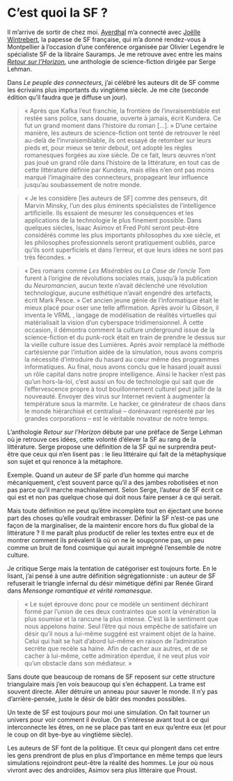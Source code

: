 # C&#8217;est quoi la SF ?

Il m’arrive de sortir de chez moi. [Ayerdhal](http://fr.wikipedia.org/wiki/Ayerdhal) m’a connecté avec [Joëlle Wintrebert](http://www.wintrebert.info/fr/), la papesse de SF française, qui m’a donné rendez-vous à Montpellier à l’occasion d’une conférence organisée par Olivier Legendre le spécialiste SF de la libraire Sauramps. Je me retrouve avec entre les mains [*Retour sur l’Horizon*](http://www.amazon.fr/Retour-sur-lhorizon-Quinze-science-fiction/dp/2207260550), une anthologie de science-fiction dirigée par Serge Lehman.<span id="more-13937"></span>

Dans *Le peuple des connecteurs*, j’ai célébré les auteurs dit de SF comme les écrivains plus importants du vingtième siècle. Je me cite (seconde édition qu’il faudra que je diffuse un jour).

> « Après que Kafka l’eut franchie, la frontière de l’invraisemblable est restée sans police, sans douane, ouverte à jamais, écrit Kundera. Ce fut un grand moment dans l’histoire du roman \[…\]. » D’une certaine manière, les auteurs de science-fiction ont tenté de retrouver le réel au-delà de l’invraisemblable, ils ont essayé de retomber sur leurs pieds et, pour mieux se tenir debout, ont adopté les règles romanesques forgées au xixe siècle. De ce fait, leurs œuvres n’ont pas joué un grand rôle dans l’histoire de la littérature, en tout cas de cette littérature définie par Kundera, mais elles n’en ont pas moins marqué l’imaginaire des connecteurs, propageant leur influence jusqu’au soubassement de notre monde.

> « Je les considère \[les auteurs de SF\] comme des penseurs, dit Marvin Minsky, l’un des plus éminents spécialistes de l’intelligence artificielle. Ils essaient de mesurer les conséquences et les applications de la technologie le plus finement possible. Dans quelques siècles, Isaac Asimov et Fred Pohl seront peut-être considérés comme les plus importants philosophes du xxe siècle, et les philosophes professionnels seront pratiquement oubliés, parce qu’ils sont superficiels et dans l’erreur, et que leurs idées ne sont pas très fécondes. »

> « Des romans comme *Les Misérables* ou *La Case de l’oncle Tom* furent à l’origine de révolutions sociales mais, jusqu’à la publication du *Neuromancien*, aucun texte n’avait déclenché une révolution technologique, aucune esthétique n’avait engendré des artefacts, écrit Mark Pesce. » Cet ancien jeune génie de l’informatique était le mieux placé pour oser une telle affirmation. Après avoir lu Gibson, il inventa le VRML , langage de modélisation de réalités virtuelles qui matérialisait la vision d’un cyberspace tridimensionnel. À cette occasion, il démontra comment la culture underground issue de la science-fiction et du punk-rock était en train de prendre le dessus sur la vieille culture issue des Lumières. Après avoir remplacé la méthode cartésienne par l’intuition aidée de la simulation, nous avons compris la nécessité d’introduire du hasard au cœur même des programmes informatiques. Au final, nous avons conclu que le hasard jouait aussi un rôle capital dans notre propre intelligence. Ainsi le hacker n’est pas qu’un hors-la-loi, c’est aussi un fou de technologie qui sait que de l’effervescence propre à tout bouillonnement culturel peut jaillir de la nouveauté. Envoyer des virus sur Internet revient à augmenter la température sous la marmite. Le hacker, ce générateur de chaos dans le monde hiérarchisé et centralisé – dorénavant représenté par les grandes corporations – est le véritable novateur de notre temps.

L’anthologie *Retour sur l’Horizon* débute par une préface de Serge Lehman où je retrouve ces idées, cette volonté d’élever la SF au rang de la littérature. Serge propose une définition de la SF qui ne surprendra peut-être que ceux qui n’en lisent pas : le lieu littéraire qui fait de la métaphysique son sujet et qui renonce à la métaphore.

Exemple. Quand un auteur de SF parle d’un homme qui marche mécaniquement, c’est souvent parce qu’il a des jambes robotisées et non pas parce qu’il marche machinalement. Selon Serge, l’auteur de SF écrit ce qui est et non pas quelque chose qui doit nous faire penser à ce qui serait.

Mais toute définition ne peut qu’être incomplète tout en éjectant une bonne part des choses qu’elle voudrait embrasser. Définir la SF n’est-ce pas une façon de la marginaliser, de la maintenir encore hors du flux global de la littérature ? Il me paraît plus productif de relier les textes entre eux et de montrer comment ils prévalent là où on ne le soupçonne pas, un peu comme un bruit de fond cosmique qui aurait imprégné l’ensemble de notre culture.

Je critique Serge mais la tentation de catégoriser est toujours forte. En le lisant, j’ai pensé à une autre définition ségrégationniste : un auteur de SF refuserait le triangle infernal du désir mimétique défini par Renée Girard dans *Mensonge romantique et vérité romanesque*.

> « Le sujet éprouve donc pour ce modèle un sentiment déchirant formé par l’union de ces deux contraintes que sont la vénération la plus soumise et la rancune la plus intense. C’est là le sentiment que nous appelons *haine*. Seul l’être qui nous empêche de satisfaire un désir qu’il nous a lui-même suggéré est vraiment objet de la haine. Celui qui hait se hait d’abord lui-même en raison de l’admiration secrète que recèle sa haine. Afin de cacher aux autres, et de se cacher à lui-même, cette admiration éperdue, il ne veut plus voir qu’un obstacle dans son médiateur. »

Sans doute que beaucoup de romans de SF reposent sur cette structure triangulaire mais j’en vois beaucoup qui s’en échappent. La trame est souvent directe. Aller détruire un anneau pour sauver le monde. Il n’y pas d’arrière-pensée, juste le désir de bâtir des mondes possibles.

Un texte de SF est toujours pour moi une simulation. On fait tourner un univers pour voir comment il évolue. On s’intéresse avant tout à ce qui interconnecte les êtres, on ne se place pas tant en eux qu’entre eux (et pour le coup on dit bye-bye au vingtième siècle).

Les auteurs de SF font de la politique. Et ceux qui plongent dans cet entre les gens prendront de plus en plus d’importance en même temps que leurs simulations rejoindront peut-être la réalité des hommes. Le jour où nous vivront avec des androïdes, Asimov sera plus littéraire que Proust.